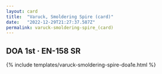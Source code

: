 ```yaml
---
layout: card
title:  "Varuck, Smoldering Spire (card)"
date:   "2022-12-29T21:27:37.587Z"
permalink: varuck-smoldering-spire_(card)
---
```


## DOA 1st &middot; EN-158 SR

{% include templates/varuck-smoldering-spire-doa1e.html %}
